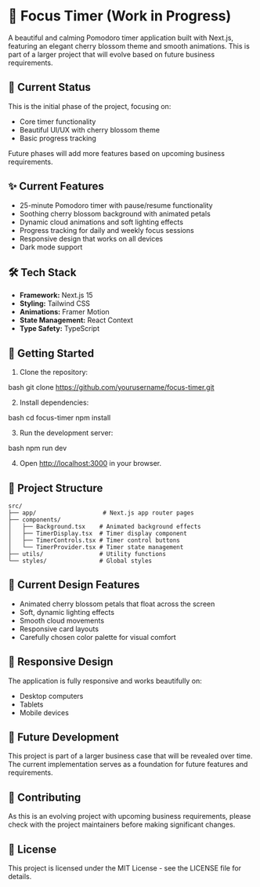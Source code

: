 # 🌸 Focus Timer (Work in Progress)

A beautiful and calming Pomodoro timer application built with Next.js, featuring an elegant cherry blossom theme and smooth animations. This is part of a larger project that will evolve based on future business requirements.

## 🚧 Current Status

This is the initial phase of the project, focusing on:
- Core timer functionality
- Beautiful UI/UX with cherry blossom theme
- Basic progress tracking

Future phases will add more features based on upcoming business requirements.

## ✨ Current Features

- 25-minute Pomodoro timer with pause/resume functionality
- Soothing cherry blossom background with animated petals
- Dynamic cloud animations and soft lighting effects
- Progress tracking for daily and weekly focus sessions
- Responsive design that works on all devices
- Dark mode support

## 🛠️ Tech Stack

- **Framework:** Next.js 15
- **Styling:** Tailwind CSS
- **Animations:** Framer Motion
- **State Management:** React Context
- **Type Safety:** TypeScript

## 🚀 Getting Started

1. Clone the repository:

bash
git clone https://github.com/yourusername/focus-timer.git

2. Install dependencies:

bash
cd focus-timer
npm install

3. Run the development server:

bash
npm run dev

4. Open [http://localhost:3000](http://localhost:3000) in your browser.

## 📁 Project Structure

```
src/
├── app/                   # Next.js app router pages
├── components/           
│   ├── Background.tsx    # Animated background effects
│   ├── TimerDisplay.tsx  # Timer display component
│   ├── TimerControls.tsx # Timer control buttons
│   └── TimerProvider.tsx # Timer state management
├── utils/                # Utility functions
└── styles/               # Global styles
```

## 🎨 Current Design Features

- Animated cherry blossom petals that float across the screen
- Soft, dynamic lighting effects
- Smooth cloud movements
- Responsive card layouts
- Carefully chosen color palette for visual comfort

## 📱 Responsive Design

The application is fully responsive and works beautifully on:
- Desktop computers
- Tablets
- Mobile devices

## 🔮 Future Development

This project is part of a larger business case that will be revealed over time. The current implementation serves as a foundation for future features and requirements.

## 🤝 Contributing

As this is an evolving project with upcoming business requirements, please check with the project maintainers before making significant changes.

## 📄 License

This project is licensed under the MIT License - see the LICENSE file for details.


